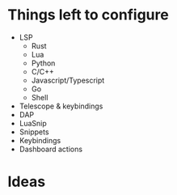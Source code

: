 # Things left to configure
- LSP
  - Rust
  - Lua
  - Python
  - C/C++
  - Javascript/Typescript
  - Go
  - Shell
- Telescope & keybindings
- DAP
- LuaSnip
- Snippets
- Keybindings
- Dashboard actions

# Ideas


